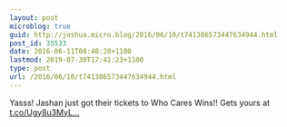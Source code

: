 ```yaml
---
layout: post
microblog: true
guid: http://joshua.micro.blog/2016/06/10/t741386573447634944.html
post_id: 35533
date: 2016-06-11T08:48:28+1100
lastmod: 2019-07-30T17:41:23+1100
type: post
url: /2016/06/10/t741386573447634944.html
---
```

Yasss! Jashan just got their tickets to Who Cares Wins!! Gets yours at [t.co/Ugy8u3MyL...](https://t.co/Ugy8u3MyL3)
